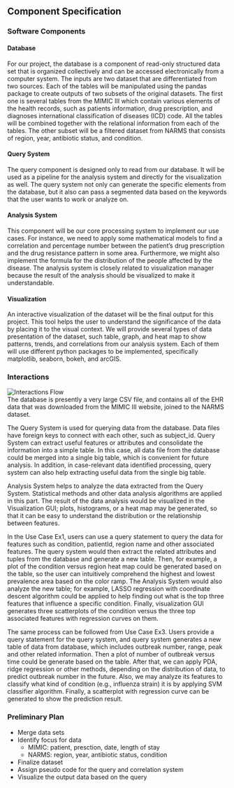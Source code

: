 ## Component Specification    
  
### Software Components  
#### Database  
For our project, the database is a component of read-only structured data set that is organized collectively and can be accessed electronically from a computer system. The inputs are two dataset that are differentiated from two sources. Each of the tables will be manipulated using the pandas package to create outputs of two subsets of the original datasets. The first one is several tables from the MIMIC III which contain various elements of the health records, such as patients information, drug prescription, and diagnoses international classification of diseases (ICD) code. All the tables will be combined together with the relational information from each of the tables. The other subset will be a filtered dataset from NARMS that consists of region, year, antibiotic status, and condition.  
  
#### Query System  
The query component is designed only to read from our database. It will be used as a pipeline for the analysis system and directly for the visualization as well. The query system not only can generate the specific elements from the database, but it also can pass a segmented data based on the keywords that the user wants to work or analyze on.  
  
#### Analysis System
This component will be our core processing system to implement our use cases. For instance, we need to apply some mathematical models to find a correlation and percentage number between the patient’s drug prescription and the drug resistance pattern in some area. Furthermore, we might also implement the formula for the distribution of the people affected by the disease. The analysis system is closely related to visualization manager because the result of the analysis should be visualized to make it understandable.  
  
#### Visualization  
An interactive visualization of the dataset will be the final output for this project. This tool helps the user to understand the significance of the data by placing it to the visual context. We will provide several types of data presentation of the dataset, such table, graph, and heat map to show patterns, trends, and correlations from our analysis system. Each of them will use different python packages to be implemented, specifically matplotlib, seaborn, bokeh, and arcGIS.  
  

### Interactions
![Interactions Flow](http://staff.washington.edu/mldorr/wordpress/wp-content/uploads/2018/11/Assignment5Interactions2.png)  
The database is presently a very large CSV file, and contains all of the EHR data that was downloaded from the MIMIC III website, joined to the NARMS dataset.  
  
The Query System is used for querying data from the database. Data files have foreign keys to connect with each other, such as subject_id. Query System can extract useful features or attributes and consolidate the information into a simple table. In this case, all data file from the database could be merged into a single big table, which is convenient for future analysis. In addition, in case-relevant data identified processing, query system can also help extracting useful data from the single big table.  
  
Analysis System helps to analyze the data extracted from the Query System. Statistical methods and other data analysis algorithms are applied in this part. The result of the data analysis would be visualized in the Visualization GUI; plots, histograms, or a heat map may be generated, so that it can be easy to understand the distribution or the relationship between features.  
  
In the Use Case Ex1, users can use a query statement to query the data for features such as condition, patientId, region name and other associated features. The query system would then extract the related attributes and tuples from the database and generate a new table. Then, for example, a plot of the condition versus region heat map could be generated based on the table, so the user can intuitively comprehend the highest and lowest prevalence area based on the color ramp. The Analysis System would also analyze the new table; for example, LASSO regression with coordinate descent algorithm could be applied to help finding out what is the top three features that influence a specific condition. Finally, visualization GUI generates three scatterplots of the condition versus the three top associated features with regression curves on them.  
  
The same process can be followed from Use Case Ex3. Users provide a query statement for the query system, and query system generates a new table of data from database, which includes outbreak number, range, peak and other related information. Then a plot of number of outbreak versus time could be generate based on the table. After that, we can apply PDA, ridge regression or other methods, depending on the distribution of data, to predict outbreak number in the future. Also, we may analyze its features to classify what kind of condition (e.g., influenza strain) it is by applying SVM classifier algorithm. Finally, a scatterplot with regression curve can be generated to show the prediction result.  

### Preliminary Plan  
* Merge data sets  
* Identify focus for data  
    * MIMIC: patient, presction, date, length of stay  
    * NARMS: region, year, antibiotic status, condition  
* Finalize dataset  
* Assign pseudo code for the query and correlation system  
* Visualize the output data based on the query  

